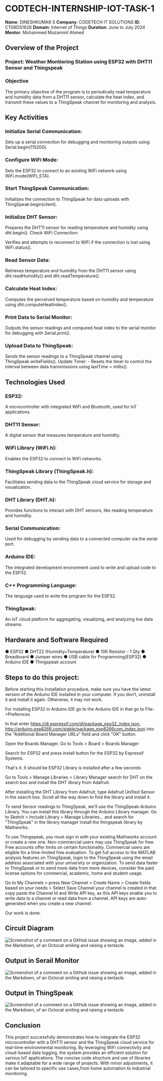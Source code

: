 # CODTECH-INTERNSHIP-IOT-TASK-1
**Name**: DINESHKUMAR S
**Company**: CODETECH IT SOLUTIONS
**ID**: CT08DS1828
**Domain**: Internet of Things
**Duration**: June to July 2024
**Mentor**: Mohammed Muzammil Ahmed

## Overview of the Project
### Project: Weather Montioring Station using ESP32 with DHT11 Sensor and Thingspeak
### Objective
The primary objective of the program is to periodically read temperature and humidity data from a DHT11 sensor, calculate the heat index, and transmit these values to a ThingSpeak channel for monitoring and analysis.

## Key Activities
### Initialize Serial Communication:

Sets up a serial connection for debugging and monitoring outputs using Serial.begin(115200).
### Configure WiFi Mode:

Sets the ESP32 to connect to an existing WiFi network using WiFi.mode(WIFI_STA).
### Start ThingSpeak Communication:

Initializes the connection to ThingSpeak for data uploads with ThingSpeak.begin(client).
### Initialize DHT Sensor:

Prepares the DHT11 sensor for reading temperature and humidity using dht.begin().
Check WiFi Connection:

Verifies and attempts to reconnect to WiFi if the connection is lost using WiFi.status().
### Read Sensor Data:

Retrieves temperature and humidity from the DHT11 sensor using dht.readHumidity() and dht.readTemperature().
### Calculate Heat Index:

Computes the perceived temperature based on humidity and temperature using dht.computeHeatIndex().
### Print Data to Serial Monitor:

Outputs the sensor readings and computed heat index to the serial monitor for debugging with Serial.print().
### Upload Data to ThingSpeak:

Sends the sensor readings to a ThingSpeak channel using ThingSpeak.writeFields().
Update Timer: - Resets the timer to control the interval between data transmissions using lastTime = millis().

## Technologies Used
### ESP32:

A microcontroller with integrated WiFi and Bluetooth, used for IoT applications.
### DHT11 Sensor:

A digital sensor that measures temperature and humidity.
### WiFi Library (WiFi.h):

Enables the ESP32 to connect to WiFi networks.
### ThingSpeak Library (ThingSpeak.h):

Facilitates sending data to the ThingSpeak cloud service for storage and visualization.
### DHT Library (DHT.h):

Provides functions to interact with DHT sensors, like reading temperature and humidity.
### Serial Communication:

Used for debugging by sending data to a connected computer via the serial port.
### Arduino IDE:

The integrated development environment used to write and upload code to the ESP32.
### C++ Programming Language:

The language used to write the program for the ESP32.
### ThingSpeak:

An IoT cloud platform for aggregating, visualizing, and analyzing live data streams.
## Hardware and Software Required
● ESP32
● DHT22 (Humidity+Temperature)
● 10K Resistor - 1 Qty
● Breadboard
● Jumper wires
● USB cable for Programming(ESP32)
● Arduino IDE
● Thingspeak account

## Steps to do this project:
Before starting this installation procedure, make sure you have the latest version of the Arduino IDE installed in your computer. If you don’t, uninstall it and install it again. Otherwise, it may not work.

For installing ESP32 in Arduino IDE go to the Arduino IDE in that go to File->Prefernces

In that enter https://dl.espressif.com/dl/package_esp32_index.json, http://arduino.esp8266.com/stable/package_esp8266com_index.json into the "Additional Board Manager URLs" field and click "OK" button.

Open the Boards Manager. Go to Tools > Board > Boards Manager

Search for ESP32 and press install button for the ESP32 by Espressif Systems.

That's it. It should be ESP32 Library is installed after a few seconds

Go to Tools > Manage Libraries > Library Manager search for DHT on the search box and install the DHT library from Adafruit.

After installing the DHT Library from Adafruit, type Adafruit Unified Sensor in the search box. Scroll all the way down to find the library and install it.

To send Sensor readings to ThingSpeak, we'll use the ThingSpeak-Arduino Library. You can install this library through the Arduino Library manager. Go to Sketch > Include Library > Manage Libraries... and search for "ThingSpeak" in the library manager install the thingspeak library by Mathworks.

To use Thingspeak, you must sign in with your existing Mathworks account or create a new one. Non-commercial users may use ThingSpeak for free. Free accounts offer limits on certain functionality. Commercial users are eligible for a time-limited free evaluation. To get full access to the MATLAB analysis features on ThingSpeak, login to the ThingSpeak using the email address associated with your university or organization. To send data faster to ThingSpeak or to send more data from more devices, consider the paid license options for commercial, academic, home and student usage.

Go to My Channels > press New Channel > Create Name > Create fields based on your needs > Select Save Channel your channel is created in that copy paste the Channel Id and Write API key, as this API keys enable you to write data to a channel or read data from a channel. API keys are auto-generated when you create a new channel.

Our work is done.

## Circuit Diagram
![Screenshot of a comment on a GitHub issue showing an image, added in the Markdown, of an Octocat smiling and raising a tentacle.](https://private-user-images.githubusercontent.com/167459628/346424176-31074f9d-4207-41e2-9e1e-be4cc3a4eb41.png?jwt=eyJhbGciOiJIUzI1NiIsInR5cCI6IkpXVCJ9.eyJpc3MiOiJnaXRodWIuY29tIiwiYXVkIjoicmF3LmdpdGh1YnVzZXJjb250ZW50LmNvbSIsImtleSI6ImtleTUiLCJleHAiOjE3MjA2MTY4MjMsIm5iZiI6MTcyMDYxNjUyMywicGF0aCI6Ii8xNjc0NTk2MjgvMzQ2NDI0MTc2LTMxMDc0ZjlkLTQyMDctNDFlMi05ZTFlLWJlNGNjM2E0ZWI0MS5wbmc_WC1BbXotQWxnb3JpdGhtPUFXUzQtSE1BQy1TSEEyNTYmWC1BbXotQ3JlZGVudGlhbD1BS0lBVkNPRFlMU0E1M1BRSzRaQSUyRjIwMjQwNzEwJTJGdXMtZWFzdC0xJTJGczMlMkZhd3M0X3JlcXVlc3QmWC1BbXotRGF0ZT0yMDI0MDcxMFQxMzAyMDNaJlgtQW16LUV4cGlyZXM9MzAwJlgtQW16LVNpZ25hdHVyZT1kY2ZlZTZjNzVjMWYxNjU4ODdmOTNkNTA2MTM3YjM1ZDc4ZmMzYjJmYTg2ODcwZTRmYWQ1ZDRhZTJmMGUzMmQ4JlgtQW16LVNpZ25lZEhlYWRlcnM9aG9zdCZhY3Rvcl9pZD0wJmtleV9pZD0wJnJlcG9faWQ9MCJ9.J2hRI3sc8ye9BVjk1q3mS6LVOFbHUPwcRypr6djrSrQ)

## Output in Serail Monitor
![Screenshot of a comment on a GitHub issue showing an image, added in the Markdown, of an Octocat smiling and raising a tentacle.](https://private-user-images.githubusercontent.com/167459628/346424702-1d3f23ea-c37e-4540-86ad-ebab651e06bb.png?jwt=eyJhbGciOiJIUzI1NiIsInR5cCI6IkpXVCJ9.eyJpc3MiOiJnaXRodWIuY29tIiwiYXVkIjoicmF3LmdpdGh1YnVzZXJjb250ZW50LmNvbSIsImtleSI6ImtleTUiLCJleHAiOjE3MjA2MTY4MjMsIm5iZiI6MTcyMDYxNjUyMywicGF0aCI6Ii8xNjc0NTk2MjgvMzQ2NDI0NzAyLTFkM2YyM2VhLWMzN2UtNDU0MC04NmFkLWViYWI2NTFlMDZiYi5wbmc_WC1BbXotQWxnb3JpdGhtPUFXUzQtSE1BQy1TSEEyNTYmWC1BbXotQ3JlZGVudGlhbD1BS0lBVkNPRFlMU0E1M1BRSzRaQSUyRjIwMjQwNzEwJTJGdXMtZWFzdC0xJTJGczMlMkZhd3M0X3JlcXVlc3QmWC1BbXotRGF0ZT0yMDI0MDcxMFQxMzAyMDNaJlgtQW16LUV4cGlyZXM9MzAwJlgtQW16LVNpZ25hdHVyZT1jYTk3NTEzMzJlMGQzOGQ2NTIyYmY4MzkwMzM3ZTBjNmFlNDE4OWE2MTkxYzM5MmY0MjkxMTNiYTE4NzY3ZTEzJlgtQW16LVNpZ25lZEhlYWRlcnM9aG9zdCZhY3Rvcl9pZD0wJmtleV9pZD0wJnJlcG9faWQ9MCJ9.K6dyHmrmPXCkDHv7SGlq022zxlNlHO6KTJ0QmLgn5sw)

## Output in ThingSpeak
![Screenshot of a comment on a GitHub issue showing an image, added in the Markdown, of an Octocat smiling and raising a tentacle.](https://private-user-images.githubusercontent.com/167459628/346429572-2e45f144-4980-4f08-bfdb-e0d507aed5dc.png?jwt=eyJhbGciOiJIUzI1NiIsInR5cCI6IkpXVCJ9.eyJpc3MiOiJnaXRodWIuY29tIiwiYXVkIjoicmF3LmdpdGh1YnVzZXJjb250ZW50LmNvbSIsImtleSI6ImtleTUiLCJleHAiOjE3MjA2MTY4MjMsIm5iZiI6MTcyMDYxNjUyMywicGF0aCI6Ii8xNjc0NTk2MjgvMzQ2NDI5NTcyLTJlNDVmMTQ0LTQ5ODAtNGYwOC1iZmRiLWUwZDUwN2FlZDVkYy5wbmc_WC1BbXotQWxnb3JpdGhtPUFXUzQtSE1BQy1TSEEyNTYmWC1BbXotQ3JlZGVudGlhbD1BS0lBVkNPRFlMU0E1M1BRSzRaQSUyRjIwMjQwNzEwJTJGdXMtZWFzdC0xJTJGczMlMkZhd3M0X3JlcXVlc3QmWC1BbXotRGF0ZT0yMDI0MDcxMFQxMzAyMDNaJlgtQW16LUV4cGlyZXM9MzAwJlgtQW16LVNpZ25hdHVyZT0yYjY2ZjQ0ZDAwNGJlOGJhMDE4MDYxNjM3ZGNmOGEwZjM2YTZlNzIzNzUwNDkxYzFjMzdiNGI0ODZmYjVmMTg4JlgtQW16LVNpZ25lZEhlYWRlcnM9aG9zdCZhY3Rvcl9pZD0wJmtleV9pZD0wJnJlcG9faWQ9MCJ9.tAOpRYns5ghXuXv62YSWNBZl2lfCmjgsvqiGpT1srt0)

## Conclusion
This project successfully demonstrates how to integrate the ESP32 microcontroller with a DHT11 sensor and the ThingSpeak cloud service for real-time environmental monitoring. By leveraging WiFi connectivity and cloud-based data logging, the system provides an efficient solution for various IoT applications. The concise code structure and use of libraries make it adaptable for a wide range of projects. With minor adjustments, it can be tailored to specific use cases,from home automation to industrial monitoring.

